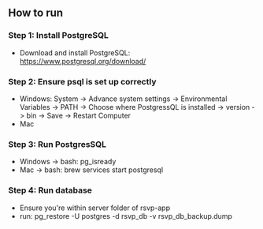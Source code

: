 ## How to run 

### Step 1: Install PostgreSQL
- Download and install PostgreSQL: https://www.postgresql.org/download/

### Step 2: Ensure psql is set up correctly
- Windows: System -> Advance system settings -> Environmental Variables -> PATH -> Choose where PostgressQL is installed -> version -> bin -> Save -> Restart Computer
- Mac  
### Step 3: Run PostgresSQL
- Windows -> bash: pg_isready
- Mac -> bash: brew services start postgresql
### Step 4: Run database
- Ensure you're within server folder of rsvp-app
- run: pg_restore -U postgres -d rsvp_db -v rsvp_db_backup.dump


